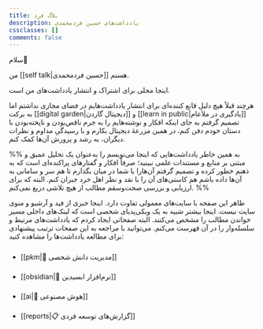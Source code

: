```yaml
---
title: بلاگ فرد
description: یادداشت‌های حسین فردمحمدی
cssclasses: []
comments: false
---
```

سلام👋

من [[self talk|حسین فردمحمدی]] هستم.

اینجا محلی برای اشتراک و انتشار یادداشت‌های من است.

هرچند قبلاً هیچ دلیل قانع کننده‌ای برای انتشار یادداشت‌هایم در فضای مجازی نداشتم اما به برکت  [[digital garden|دیجیتال گاردن]] و [[learn in public|یادگیری در ملأعام]] تصمیم گرفتم به جای اینکه افکار و نوشته‌هایم را به جرم ناقص‌بودن و ناپخته‌بودن با دستان خودم دفن کنم، در همین مزرعۀ دیجیتال بکارم و با رسیدگیِ مداوم و نظرات دیگران، به رشد و پرورش آن‌ها کمک کنم.

%%
به همین خاطر یادداشت‌هایی که اینجا می‌نویسم را به‌عنوان یک تحلیل عمیق و مبتنی بر منابع و مستندات علمی نبینید؛ صرفاً افکار و گفتارهای پراکنده‌ای است که به ذهنم خطور کرده و تصمیم گرفتم آن‌هارا با شما در میان بگذارم تا هم سر و سامانی به آن‌ها داده باشم هم کاستی‌های آن را با نقد و نظر اهل خرد جبران کنم. البته که برای ارزیابی و بررسی صحت‌وسقم مطالب از هیچ تلاشی دریغ نمی‌کنم.
%%

ظاهر این صفحه با سایت‌های معمولی تفاوت دارد. اینجا خبری از فید و آرشیو و منوی سایت نیست. اینجا بیشتر شبیه به یک ویکی‌پدیای شخصی است که لینک‌های داخلی مسیر خواندن مطالب را مشخص می‌کنند. البته صفحاتی ایجاد کردم که یادداشت‌های مرتبط و سلسله‌وار را در آن‌ فهرست می‌کنم. می‌توانید با مراجعه به این صفحات ترتیب پیشنهادی برای مطالعه یادداشت‌ها را مشاهده کنید:

- [[pkm|🧠 مدیریت دانش شخصی]]
- [[obsidian|🔮 نرم‌افزار ابسیدین]]
- [[ai|🤖 هوش مصنوعی]]
- [[reports|📋 گزارش‌های توسعه فردی]]

<style>
    li {
        line-height: 2.5rem;
    }
</style>
